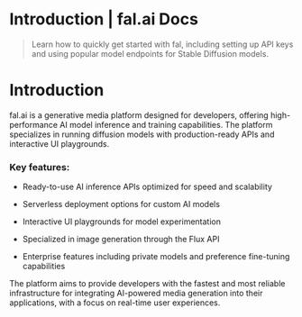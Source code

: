 # Introduction | fal.ai Docs


> Learn how to quickly get started with fal, including setting up API keys and using popular model endpoints for Stable Diffusion models.


# Introduction

fal.ai is a generative media platform designed for developers, offering high-performance AI model inference and training capabilities. The platform specializes in running diffusion models with production-ready APIs and interactive UI playgrounds.

### Key features:

- Ready-to-use AI inference APIs optimized for speed and scalability

- Serverless deployment options for custom AI models

- Interactive UI playgrounds for model experimentation

- Specialized in image generation through the Flux API

- Enterprise features including private models and preference fine-tuning capabilities

The platform aims to provide developers with the fastest and most reliable infrastructure for integrating AI-powered media generation into their applications, with a focus on real-time user experiences.